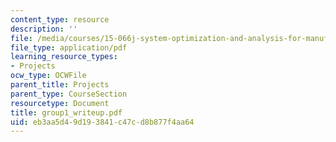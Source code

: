 ```yaml
---
content_type: resource
description: ''
file: /media/courses/15-066j-system-optimization-and-analysis-for-manufacturing-summer-2003/eb3aa5d49d193841c47cd8b877f4aa64_group1_writeup.pdf
file_type: application/pdf
learning_resource_types:
- Projects
ocw_type: OCWFile
parent_title: Projects
parent_type: CourseSection
resourcetype: Document
title: group1_writeup.pdf
uid: eb3aa5d4-9d19-3841-c47c-d8b877f4aa64
---
```

